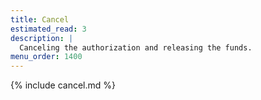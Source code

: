 ```yaml
---
title: Cancel
estimated_read: 3
description: |
  Canceling the authorization and releasing the funds.
menu_order: 1400
---
```


{% include cancel.md %}
